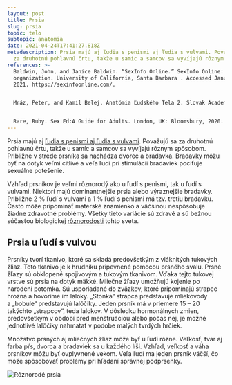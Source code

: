 ```yaml
---
layout: post
title: Prsia
slug: prsia
topic: telo
subtopic: anatomia
date: 2021-04-24T17:41:27.818Z
metadescription: Prsia majú aj ľudia s penismi aj ľudia s vulvami. Považujú sa
  za druhotnú pohlavnú črtu, takže u samíc a samcov sa vyvíjajú rôznym spôsobom.
references: >-
  Baldwin, John, and Janice Baldwin. “SexInfo Online.” SexInfo Online: nonprofit
  organization. University of California, Santa Barbara . Accessed January 1,
  2021. https://sexinfoonline.com/. 


  Mráz, Peter, and Kamil Belej. Anatómia Ľudského Tela 2. Slovak Academic Press, 2016. 


  Rare, Ruby. Sex Ed:A Guide for Adults. London, UK: Bloomsbury, 2020.
---
```

Prsia majú aj [ľudia s penismi aj ľudia s vulvami](/muz-a-zena-vs-samec-a-samica/). Považujú sa za druhotnú pohlavnú črtu, takže u samíc a samcov sa vyvíjajú rôznym spôsobom. Približne v strede prsníka sa nachádza dvorec a bradavka. Bradavky môžu byť na dotyk veľmi citlivé a veľa ľudí pri stimulácii bradaviek pociťuje sexuálne potešenie. 

Vzhľad prsníkov je veľmi rôznorodý ako u ľudí s penismi, tak u ľudí s vulvami. Niektorí majú dominantnejšie prsia alebo výraznejšie bradavky. Približne 2 % ľudí s vulvami a 1 % ľudí s penismi má tzv. tretiu bradavku. Často môže pripomínať materské znamienko a väčšinou nespôsobuje žiadne zdravotné problémy. Všetky tieto variácie sú zdravé a sú bežnou súčasťou biologickej [rôznorodosti](/roznorodost/) tohto sveta. 

## Prsia u ľudí s vulvou

Prsníky tvorí tkanivo, ktoré sa skladá predovšetkým z vláknitých tukových žliaz. Toto tkanivo je k hrudníku pripevnené pomocou prsného svalu. Prsné žľazy sú obklopené spojivovým a tukovým tkanivom. Vďaka tejto tukovej vrstve sú prsia na dotyk mäkké. Mliečne žľazy umožňujú kojenie po narodení potomka. Sú usporiadané do zväzkov, ktoré pripomínajú strapec hrozna a hovoríme im laloky. „Stonka“ strapca predstavuje mliekovody a „bobule“ predstavujú lalôčiky. Jeden prsník má v priemere 15 – 20 takýchto „strapcov“, teda lalokov. V dôsledku hormonálnych zmien, predovšetkým v období pred menštruáciou alebo počas nej, je možné jednotlivé lalôčiky nahmatať v podobe malých tvrdých hrčiek. 

Množstvo prsných aj mliečnych žliaz môže byť u ľudí rôzne. Veľkosť, tvar aj farba pŕs, dvorca a bradaviek sa u každého líši. Vzhľad, veľkosť a váha prsníkov môžu byť ovplyvnené vekom. Veľa ľudí ma jeden prsník väčší, čo môže spôsobovať problémy pri hľadaní správnej podprsenky. 

<div class="flex flex-wrap justify-around">
<img src="/images/uploads/breasts.jpg" alt="Rôznorodé prsia">
</div>